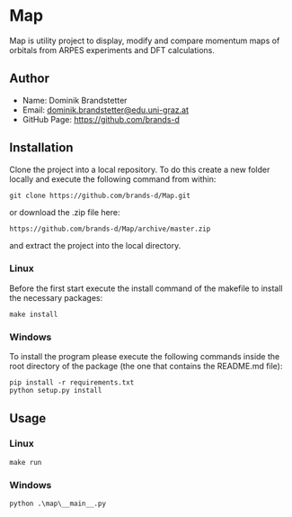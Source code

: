 # Map
Map is utility project to display, modify and compare momentum maps of
orbitals from ARPES experiments and DFT calculations.


## Author

- Name: Dominik Brandstetter
- Email: dominik.brandstetter@edu.uni-graz.at
- GitHub Page: https://github.com/brands-d


## Installation

Clone the project into a local repository. To do this create a new
folder locally and execute the following command from within:

    git clone https://github.com/brands-d/Map.git
    
or download the .zip file here:

    https://github.com/brands-d/Map/archive/master.zip
    
and extract the project into the local directory.

### Linux

Before the first start execute the install command of the makefile to
install the necessary packages:

    make install
    
### Windows

To install the program please execute the following commands inside
the root directory of the package (the one that contains the README.md file):

	pip install -r requirements.txt
	python setup.py install   
    
## Usage

### Linux
    
    make run
    
### Windows

    python .\map\__main__.py
